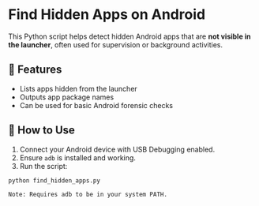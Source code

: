 # Find Hidden Apps on Android

This Python script helps detect hidden Android apps that are **not visible in the launcher**, often used for supervision or background activities.

## 📂 Features

- Lists apps hidden from the launcher
- Outputs app package names
- Can be used for basic Android forensic checks

## 🧪 How to Use

1. Connect your Android device with USB Debugging enabled.
2. Ensure `adb` is installed and working.
3. Run the script:

```bash
python find_hidden_apps.py

Note: Requires adb to be in your system PATH.
